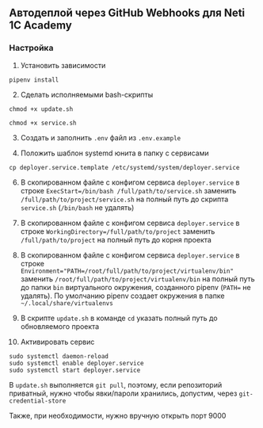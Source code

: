 ## Автодеплой через GitHub Webhooks для Neti 1C Academy

### Настройка

1. Установить зависимости

`pipenv install`


2. Сделать исполняемыми bash-скрипты

`chmod +x update.sh`

`chmod +x service.sh`


3. Создать и заполнить `.env` файл из `.env.example`


4. Положить шаблон systemd юнита в папку с сервисами
```shell
cp deployer.service.template /etc/systemd/system/deployer.service
```


6. В скопированном файле с конфигом сервиса `deployer.service` в строке 
`ExecStart=/bin/bash /full/path/to/service.sh` заменить `/full/path/to/project/service.sh` на полный 
путь до скрипта `service.sh` (`/bin/bash` не удалять)


7. В скопированном файле с конфигом сервиса `deployer.service` в строке 
`WorkingDirectory=/full/path/to/project` заменить `/full/path/to/project` на полный 
путь до корня проекта


8. В скопированном файле с конфигом сервиса `deployer.service` в строке 
`Environment="PATH=/root/full/path/to/project/virtualenv/bin"` заменить 
`/root/full/path/to/project/virtualenv/bin` на полный путь до папки `bin` виртуального окружения, 
созданного pipenv (`PATH=` не удалять). По умолчанию pipenv создает окружения в папке `~/.local/share/virtualenvs`


9. В скрипте `update.sh` в команде `cd` указать полный путь до обновляемого проекта


10. Активировать сервис
```shell
sudo systemctl daemon-reload
sudo systemctl enable deployer.service
sudo systemctl start deployer.service
```

В `update.sh` выполняется `git pull`, поэтому, если репозиторий приватный,
нужно чтобы явки/пароли хранились, допустим, через `git-credential-store`

Также, при необходимости, нужно вручную открыть порт 9000